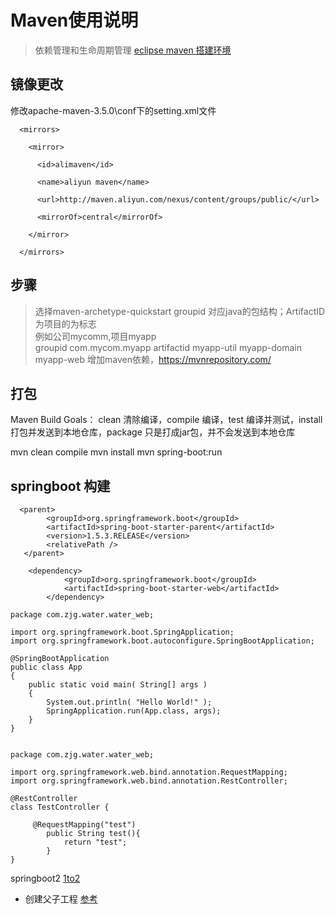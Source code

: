 # Maven使用说明
>依赖管理和生命周期管理
[eclipse maven 搭建环境](https://blog.csdn.net/rock4you/article/details/72628146)

## 镜像更改
修改apache-maven-3.5.0\conf下的setting.xml文件
```
  <mirrors>

    <mirror>

      <id>alimaven</id>

      <name>aliyun maven</name>

      <url>http://maven.aliyun.com/nexus/content/groups/public/</url>

      <mirrorOf>central</mirrorOf>   

    </mirror>

  </mirrors>
```
## 步骤
> 选择maven-archetype-quickstart
> groupid 对应java的包结构；ArtifactID为项目的为标志  
  例如公司mycomm,项目myapp  
  groupid   com.mycom.myapp
  artifactid  myapp-util myapp-domain  myapp-web
> 增加maven依赖，https://mvnrepository.com/


## 打包
Maven Build  Goals：
 clean  清除编译，compile  编译，test  编译并测试，install 打包并发送到本地仓库，package 只是打成jar包，并不会发送到本地仓库
 
 mvn clean compile
mvn install 
mvn spring-boot:run

## springboot 构建
```
  <parent>
        <groupId>org.springframework.boot</groupId>
        <artifactId>spring-boot-starter-parent</artifactId>
        <version>1.5.3.RELEASE</version>
        <relativePath />
   </parent>
   
    <dependency>
            <groupId>org.springframework.boot</groupId>
            <artifactId>spring-boot-starter-web</artifactId>
        </dependency>
```
```
package com.zjg.water.water_web;

import org.springframework.boot.SpringApplication;
import org.springframework.boot.autoconfigure.SpringBootApplication;

@SpringBootApplication
public class App 
{
    public static void main( String[] args )
    {
        System.out.println( "Hello World!" );
        SpringApplication.run(App.class, args);
    }
}


```
```
package com.zjg.water.water_web;

import org.springframework.web.bind.annotation.RequestMapping;
import org.springframework.web.bind.annotation.RestController;

@RestController
class TestController {

	 @RequestMapping("test")
	    public String test(){
	        return "test";
	    }
}

```

springboot2 [1to2](https://blog.csdn.net/vqhgWJl9EUB/article/details/81187359)

- 创建父子工程 [参考](https://faceghost.com/article/782981)
